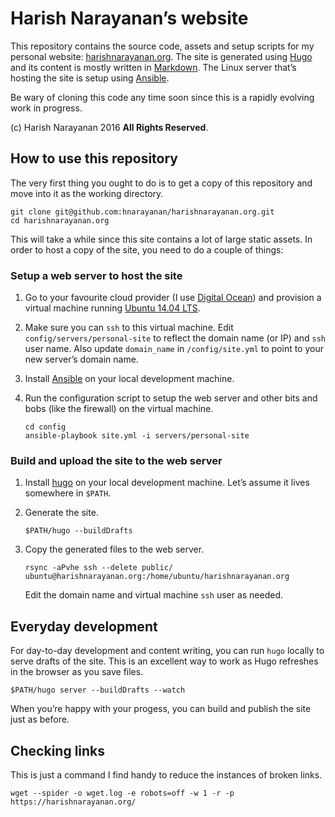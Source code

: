 # Harish Narayanan’s website

This repository contains the source code, assets and setup scripts for
my personal website: [harishnarayanan.org](https://harishnarayanan.org).
The site is generated using [Hugo](https://gohugo.io/) and its content
is mostly written in [Markdown](https://daringfireball.net/projects/markdown/).
The Linux server that’s hosting the site is setup using
[Ansible](http://www.ansible.com).

Be wary of cloning this code any time soon since this is a rapidly
evolving work in progress.

(c) Harish Narayanan 2016 **All Rights Reserved**.

## How to use this repository

The very first thing you ought to do is to get a copy of this
repository and move into it as the working directory.

````
git clone git@github.com:hnarayanan/harishnarayanan.org.git
cd harishnarayanan.org
````

This will take a while since this site contains a lot of large static
assets. In order to host a copy of the site, you need to do a couple
of things:

### Setup a web server to host the site

1. Go to your favourite cloud provider (I use [Digital
   Ocean](https://m.do.co/c/e3559ea013de)) and provision a virtual
   machine running [Ubuntu 14.04 LTS](http://releases.ubuntu.com/14.04/).

2. Make sure you can `ssh` to this virtual machine. Edit
   `config/servers/personal-site` to reflect the domain name (or IP)
   and `ssh` user name. Also update `domain_name` in
   `/config/site.yml` to point to your new server’s domain name.

3. Install [Ansible](http://www.ansible.com) on your local development
   machine.

4. Run the configuration script to setup the web server and other bits
   and bobs (like the firewall) on the virtual machine.

   ````
   cd config
   ansible-playbook site.yml -i servers/personal-site
   ````

### Build and upload the site to the web server

1. Install [hugo](https://gohugo.io) on your local development
   machine. Let’s assume it lives somewhere in `$PATH`.

2. Generate the site.

   ````
   $PATH/hugo --buildDrafts

   ````

3. Copy the generated files to the web server.

    ````
    rsync -aPvhe ssh --delete public/ ubuntu@harishnarayanan.org:/home/ubuntu/harishnarayanan.org
    ````

    Edit the domain name and virtual machine `ssh` user as needed.

## Everyday development

For day-to-day development and content writing, you can run `hugo`
locally to serve drafts of the site. This is an excellent way to work
as Hugo refreshes in the browser as you save files.


````
$PATH/hugo server --buildDrafts --watch
````

When you’re happy with your progess, you can build and publish the
site just as before.

## Checking links

This is just a command I find handy to reduce the instances of broken
links.

````
wget --spider -o wget.log -e robots=off -w 1 -r -p https://harishnarayanan.org/
````
